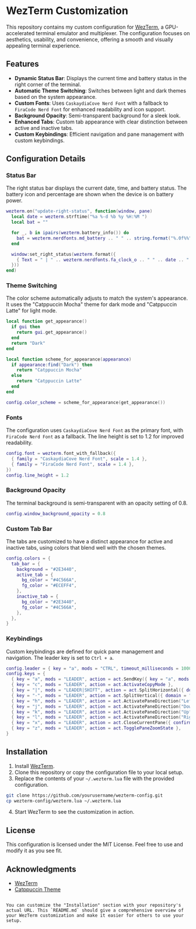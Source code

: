 # WezTerm Customization

This repository contains my custom configuration for [WezTerm](https://wezfurlong.org/wezterm/), a GPU-accelerated terminal emulator and multiplexer. The configuration focuses on aesthetics, usability, and convenience, offering a smooth and visually appealing terminal experience.

## Features

- **Dynamic Status Bar**: Displays the current time and battery status in the right corner of the terminal.
- **Automatic Theme Switching**: Switches between light and dark themes based on the system appearance.
- **Custom Fonts**: Uses `CaskaydiaCove Nerd Font` with a fallback to `FiraCode Nerd Font` for enhanced readability and icon support.
- **Background Opacity**: Semi-transparent background for a sleek look.
- **Enhanced Tabs**: Custom tab appearance with clear distinction between active and inactive tabs.
- **Custom Keybindings**: Efficient navigation and pane management with custom keybindings.

## Configuration Details

### Status Bar

The right status bar displays the current date, time, and battery status. The battery icon and percentage are shown when the device is on battery power.

```lua
wezterm.on("update-right-status", function(window, pane)
  local date = wezterm.strftime("%a %-d %b %y %H:%M ")
  local bat = ""

  for _, b in ipairs(wezterm.battery_info()) do
    bat = wezterm.nerdfonts.md_battery .. " " .. string.format("%.0f%%", b.state_of_charge * 100)
  end

  window:set_right_status(wezterm.format({
    { Text = " | " .. wezterm.nerdfonts.fa_clock_o .. " " .. date .. " | " .. bat .. "  | " },
  }))
end)
```

### Theme Switching

The color scheme automatically adjusts to match the system's appearance. It uses the "Catppuccin Mocha" theme for dark mode and "Catppuccin Latte" for light mode.

```lua
local function get_appearance()
  if gui then
    return gui.get_appearance()
  end
  return "Dark"
end

local function scheme_for_appearance(appearance)
  if appearance:find("Dark") then
    return "Catppuccin Mocha"
  else
    return "Catppuccin Latte"
  end
end

config.color_scheme = scheme_for_appearance(get_appearance())
```

### Fonts

The configuration uses `CaskaydiaCove Nerd Font` as the primary font, with `FiraCode Nerd Font` as a fallback. The line height is set to 1.2 for improved readability.

```lua
config.font = wezterm.font_with_fallback({
  { family = "CaskaydiaCove Nerd Font", scale = 1.4 },
  { family = "FiraCode Nerd Font", scale = 1.4 },
})
config.line_height = 1.2
```

### Background Opacity

The terminal background is semi-transparent with an opacity setting of 0.8.

```lua
config.window_background_opacity = 0.8
```

### Custom Tab Bar

The tabs are customized to have a distinct appearance for active and inactive tabs, using colors that blend well with the chosen themes.

```lua
config.colors = {
  tab_bar = {
    background = "#2E3440",
    active_tab = {
      bg_color = "#4C566A",
      fg_color = "#ECEFF4",
    },
    inactive_tab = {
      bg_color = "#2E3440",
      fg_color = "#4C566A",
    },
  },
}
```

### Keybindings

Custom keybindings are defined for quick pane management and navigation. The leader key is set to `Ctrl + a`.

```lua
config.leader = { key = "a", mods = "CTRL", timeout_milliseconds = 1000 }
config.keys = {
  { key = "a", mods = "LEADER", action = act.SendKey({ key = "a", mods = "CTRL" }) },
  { key = "c", mods = "LEADER", action = act.ActivateCopyMode },
  { key = "|", mods = "LEADER|SHIFT", action = act.SplitHorizontal({ domain = "CurrentPaneDomain" }) },
  { key = "-", mods = "LEADER", action = act.SplitVertical({ domain = "CurrentPaneDomain" }) },
  { key = "h", mods = "LEADER", action = act.ActivatePaneDirection("Left") },
  { key = "j", mods = "LEADER", action = act.ActivatePaneDirection("Down") },
  { key = "k", mods = "LEADER", action = act.ActivatePaneDirection("Up") },
  { key = "l", mods = "LEADER", action = act.ActivatePaneDirection("Right") },
  { key = "x", mods = "LEADER", action = act.CloseCurrentPane({ confirm = true }) },
  { key = "z", mods = "LEADER", action = act.TogglePaneZoomState },
}
```

## Installation

1. Install [WezTerm](https://wezfurlong.org/wezterm/).
2. Clone this repository or copy the configuration file to your local setup.
3. Replace the contents of your `~/.wezterm.lua` file with the provided configuration.

```bash
git clone https://github.com/yourusername/wezterm-config.git
cp wezterm-config/wezterm.lua ~/.wezterm.lua
```

4. Start WezTerm to see the customization in action.

## License

This configuration is licensed under the MIT License. Feel free to use and modify it as you see fit.

## Acknowledgments

- [WezTerm](https://wezfurlong.org/wezterm/)
- [Catppuccin Theme](https://github.com/catppuccin)

```

You can customize the "Installation" section with your repository's actual URL. This `README.md` should give a comprehensive overview of your WezTerm customization and make it easier for others to use your setup.
```
